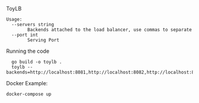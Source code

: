 ToyLB

```
Usage:
  --servers string
        Backends attached to the load balancer, use commas to separate
  --port int
        Serving Port
```

Running the code

```
  go build -o toylb .
  toylb --backends=http://localhost:8081,http://localhost:8082,http://localhost:8083
```

Docker Example:

```
docker-compose up
```